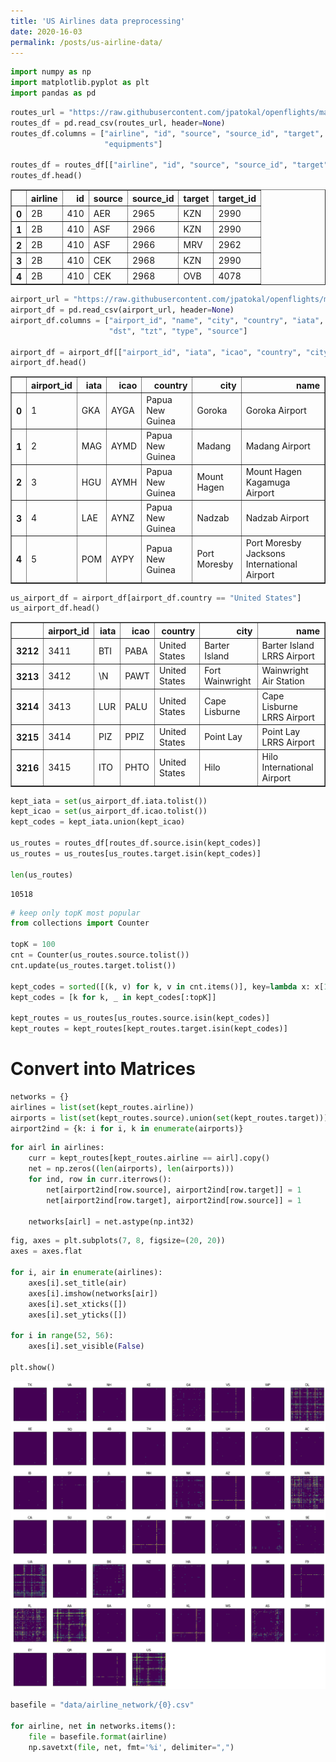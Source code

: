 ```yaml
---
title: 'US Airlines data preprocessing'
date: 2020-16-03
permalink: /posts/us-airline-data/
---
```


```python
import numpy as np
import matplotlib.pyplot as plt
import pandas as pd
```


```python
routes_url = "https://raw.githubusercontent.com/jpatokal/openflights/master/data/routes.dat"
routes_df = pd.read_csv(routes_url, header=None)
routes_df.columns = ["airline", "id", "source", "source_id", "target", "target_id", "codeshare", "stops",
                     "equipments"]

routes_df = routes_df[["airline", "id", "source", "source_id", "target", "target_id"]]
routes_df.head()
```




<div>
<style scoped>
    .dataframe tbody tr th:only-of-type {
        vertical-align: middle;
    }

    .dataframe tbody tr th {
        vertical-align: top;
    }

    .dataframe thead th {
        text-align: right;
    }
</style>
<table border="1" class="dataframe">
  <thead>
    <tr style="text-align: right;">
      <th></th>
      <th>airline</th>
      <th>id</th>
      <th>source</th>
      <th>source_id</th>
      <th>target</th>
      <th>target_id</th>
    </tr>
  </thead>
  <tbody>
    <tr>
      <th>0</th>
      <td>2B</td>
      <td>410</td>
      <td>AER</td>
      <td>2965</td>
      <td>KZN</td>
      <td>2990</td>
    </tr>
    <tr>
      <th>1</th>
      <td>2B</td>
      <td>410</td>
      <td>ASF</td>
      <td>2966</td>
      <td>KZN</td>
      <td>2990</td>
    </tr>
    <tr>
      <th>2</th>
      <td>2B</td>
      <td>410</td>
      <td>ASF</td>
      <td>2966</td>
      <td>MRV</td>
      <td>2962</td>
    </tr>
    <tr>
      <th>3</th>
      <td>2B</td>
      <td>410</td>
      <td>CEK</td>
      <td>2968</td>
      <td>KZN</td>
      <td>2990</td>
    </tr>
    <tr>
      <th>4</th>
      <td>2B</td>
      <td>410</td>
      <td>CEK</td>
      <td>2968</td>
      <td>OVB</td>
      <td>4078</td>
    </tr>
  </tbody>
</table>
</div>




```python
airport_url = "https://raw.githubusercontent.com/jpatokal/openflights/master/data/airports.dat"
airport_df = pd.read_csv(airport_url, header=None)
airport_df.columns = ["airport_id", "name", "city", "country", "iata", "icao", "lat", "long", "altitude", "tmz",
                      "dst", "tzt", "type", "source"]

airport_df = airport_df[["airport_id", "iata", "icao", "country", "city", "name"]]
airport_df.head()
```




<div>
<style scoped>
    .dataframe tbody tr th:only-of-type {
        vertical-align: middle;
    }

    .dataframe tbody tr th {
        vertical-align: top;
    }

    .dataframe thead th {
        text-align: right;
    }
</style>
<table border="1" class="dataframe">
  <thead>
    <tr style="text-align: right;">
      <th></th>
      <th>airport_id</th>
      <th>iata</th>
      <th>icao</th>
      <th>country</th>
      <th>city</th>
      <th>name</th>
    </tr>
  </thead>
  <tbody>
    <tr>
      <th>0</th>
      <td>1</td>
      <td>GKA</td>
      <td>AYGA</td>
      <td>Papua New Guinea</td>
      <td>Goroka</td>
      <td>Goroka Airport</td>
    </tr>
    <tr>
      <th>1</th>
      <td>2</td>
      <td>MAG</td>
      <td>AYMD</td>
      <td>Papua New Guinea</td>
      <td>Madang</td>
      <td>Madang Airport</td>
    </tr>
    <tr>
      <th>2</th>
      <td>3</td>
      <td>HGU</td>
      <td>AYMH</td>
      <td>Papua New Guinea</td>
      <td>Mount Hagen</td>
      <td>Mount Hagen Kagamuga Airport</td>
    </tr>
    <tr>
      <th>3</th>
      <td>4</td>
      <td>LAE</td>
      <td>AYNZ</td>
      <td>Papua New Guinea</td>
      <td>Nadzab</td>
      <td>Nadzab Airport</td>
    </tr>
    <tr>
      <th>4</th>
      <td>5</td>
      <td>POM</td>
      <td>AYPY</td>
      <td>Papua New Guinea</td>
      <td>Port Moresby</td>
      <td>Port Moresby Jacksons International Airport</td>
    </tr>
  </tbody>
</table>
</div>




```python
us_airport_df = airport_df[airport_df.country == "United States"]
us_airport_df.head()
```




<div>
<style scoped>
    .dataframe tbody tr th:only-of-type {
        vertical-align: middle;
    }

    .dataframe tbody tr th {
        vertical-align: top;
    }

    .dataframe thead th {
        text-align: right;
    }
</style>
<table border="1" class="dataframe">
  <thead>
    <tr style="text-align: right;">
      <th></th>
      <th>airport_id</th>
      <th>iata</th>
      <th>icao</th>
      <th>country</th>
      <th>city</th>
      <th>name</th>
    </tr>
  </thead>
  <tbody>
    <tr>
      <th>3212</th>
      <td>3411</td>
      <td>BTI</td>
      <td>PABA</td>
      <td>United States</td>
      <td>Barter Island</td>
      <td>Barter Island LRRS Airport</td>
    </tr>
    <tr>
      <th>3213</th>
      <td>3412</td>
      <td>\N</td>
      <td>PAWT</td>
      <td>United States</td>
      <td>Fort Wainwright</td>
      <td>Wainwright Air Station</td>
    </tr>
    <tr>
      <th>3214</th>
      <td>3413</td>
      <td>LUR</td>
      <td>PALU</td>
      <td>United States</td>
      <td>Cape Lisburne</td>
      <td>Cape Lisburne LRRS Airport</td>
    </tr>
    <tr>
      <th>3215</th>
      <td>3414</td>
      <td>PIZ</td>
      <td>PPIZ</td>
      <td>United States</td>
      <td>Point Lay</td>
      <td>Point Lay LRRS Airport</td>
    </tr>
    <tr>
      <th>3216</th>
      <td>3415</td>
      <td>ITO</td>
      <td>PHTO</td>
      <td>United States</td>
      <td>Hilo</td>
      <td>Hilo International Airport</td>
    </tr>
  </tbody>
</table>
</div>




```python
kept_iata = set(us_airport_df.iata.tolist())
kept_icao = set(us_airport_df.icao.tolist())
kept_codes = kept_iata.union(kept_icao)

us_routes = routes_df[routes_df.source.isin(kept_codes)]
us_routes = us_routes[us_routes.target.isin(kept_codes)]

len(us_routes)
```




    10518




```python
# keep only topK most popular
from collections import Counter

topK = 100
cnt = Counter(us_routes.source.tolist())
cnt.update(us_routes.target.tolist())

kept_codes = sorted([(k, v) for k, v in cnt.items()], key=lambda x: x[1], reverse=True)
kept_codes = [k for k, _ in kept_codes[:topK]]

kept_routes = us_routes[us_routes.source.isin(kept_codes)]
kept_routes = kept_routes[kept_routes.target.isin(kept_codes)]
```

# Convert into Matrices


```python
networks = {}
airlines = list(set(kept_routes.airline))
airports = list(set(kept_routes.source).union(set(kept_routes.target)))
airport2ind = {k: i for i, k in enumerate(airports)}
```


```python
for airl in airlines:
    curr = kept_routes[kept_routes.airline == airl].copy()
    net = np.zeros((len(airports), len(airports)))
    for ind, row in curr.iterrows():
        net[airport2ind[row.source], airport2ind[row.target]] = 1
        net[airport2ind[row.target], airport2ind[row.source]] = 1
        
    networks[airl] = net.astype(np.int32)
```


```python
fig, axes = plt.subplots(7, 8, figsize=(20, 20))
axes = axes.flat

for i, air in enumerate(airlines):
    axes[i].set_title(air)
    axes[i].imshow(networks[air])
    axes[i].set_xticks([])
    axes[i].set_yticks([])
    
for i in range(52, 56):
    axes[i].set_visible(False)

plt.show()
```


![png](us-airline-data-networks.png)



```python
basefile = "data/airline_network/{0}.csv"

for airline, net in networks.items():
    file = basefile.format(airline)
    np.savetxt(file, net, fmt='%i', delimiter=",")
```

